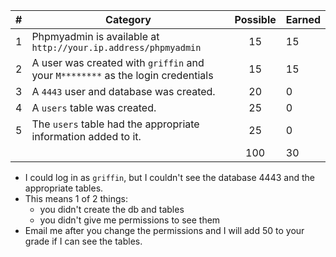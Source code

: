 
| # |  Category                                                                                           | Possible | Earned|
|---|-----------------------------------------------------------------------------------------------------|:--------:|:------|
| 1 | Phpmyadmin is available at `http://your.ip.address/phpmyadmin`                                         |   15     |   15 |
| 2 | A user was created with `griffin` and your `M********` as the login credentials                        |   15     |   15 |
| 3 | A `4443` user and database was created.                                                                |   20     |   0 |
| 4 | A `users` table was created.                                                                           |   25     |   0 |
| 5 | The `users` table had the appropriate information added to it.                                         |   25     |   0 |
|   |                                                                                                        |   100    |  30 |

- I could log in as `griffin`, but I couldn't see the database 4443 and the appropriate tables. 
- This means 1 of 2 things: 
    - you didn't create the db and tables
    - you didn't give me permissions to see them
- Email me after you change the permissions and I will add 50 to your grade if I can see the tables.
